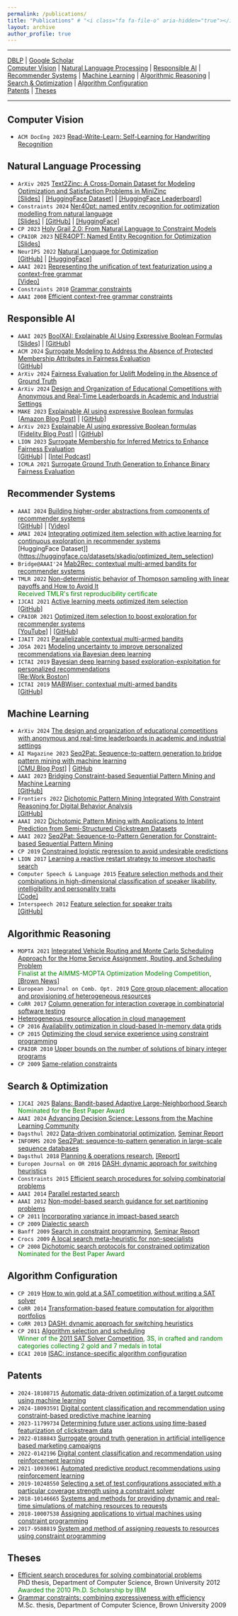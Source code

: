 ```yaml
---
permalink: /publications/
title: "Publications" # "<i class="fa fa-file-o" aria-hidden="true"></i> <i class="fa fa-file-text-o" aria-hidden="true"></i> <i class="fa fa-file-pdf-o" aria-hidden="true"></i> <i class="fa fa-file-text" aria-hidden="true"></i> <i class="fa fa-file" aria-hidden="true"></i> <i class="fa fa-files-o" aria-hidden="true"></i> 
layout: archive
author_profile: true
---
```


---

<a href="https://dblp.org/pid/35/5878.html"><i class="fa fa-link" aria-hidden="true"></i> DBLP</a>  \| [<a href="https://scholar.google.com/citations?user=tOgYtHkAAAAJ"><i class="fas fa-fw fa-graduation-cap"></i> Google Scholar</a>](https://scholar.google.com/citations?user=tOgYtHkAAAAJ&hl=en) <br>
[Computer Vision](https://skadio.github.io/publications/#computer-vision) \|
[Natural Language Processing](https://skadio.github.io/publications/#natural-language-processing) \|
[Responsible AI](https://skadio.github.io/publications/#responsible-ai) \|
[Recommender Systems](https://skadio.github.io/publications/#recommender-systems) \|
[Machine Learning](https://skadio.github.io/publications/#machine-learning) \|
[Algorithmic Reasoning](https://skadio.github.io/publications/#algorithmic-reasoning) \|
[Search & Optimization](https://skadio.github.io/publications/#search--optimization) \|
[Algorithm Configuration](https://skadio.github.io/publications/#algorithm-configuration) <br>
[Patents](https://skadio.github.io/publications/#patents) \|
[Theses](https://skadio.github.io/publications/#theses)

---
## Computer Vision
* `ACM DocEng 2023` [Read-Write-Learn: Self-Learning for Handwriting Recognition](https://dl.acm.org/doi/abs/10.1145/3573128.3609343)

## Natural Language Processing 
* `ArXiv 2025` [Text2Zinc: A Cross-Domain Dataset for Modeling Optimization and Satisfaction Problems in MiniZinc](https://arxiv.org/abs/2503.10642)<br>
[[Slides]](https://nbviewer.org/github/skadio/skadio.github.io/blob/master/files/2025_AAAI_Text2Zinc.pdf) | [[HuggingFace Dataset]](https://huggingface.co/datasets/skadio/text2zinc) | [[HuggingFace Leaderboard]](https://huggingface.co/spaces/skadio/text2zinc-leaderboard)
* `Constraints 2024` [Ner4Opt: named entity recognition for optimization modelling from natural language](https://link.springer.com/article/10.1007/s10601-024-09376-5)<br>
[[Slides]](https://nbviewer.org/github/skadio/skadio.github.io/blob/master/files/2025_ICS_Ner2Zinc.pdf) | [[GitHub]](https://github.com/skadio/ner4opt) | [[HuggingFace]](https://huggingface.co/spaces/skadio/Ner4Opt)
* `CP 2023` [Holy Grail 2.0: From Natural Language to Constraint Models](https://freuder.files.wordpress.com/2023/08/pthg23__submission2-tsouros.pdf)
* `CPAIOR 2023` [NER4OPT: Named Entity Recognition for Optimization](https://link.springer.com/chapter/10.1007/978-3-031-33271-5_20)<br>
[[Slides]](https://nbviewer.org/github/skadio/skadio.github.io/blob/master/files/Kadioglu_CPAIOR_2023.pdf)
* `NeurIPS 2022` [Natural Language for Optimization](https://nbviewer.org/github/skadio/ner4opt/blob/main/docs/%5BNeurIPS+2022%5D+Ner4Opt+Poster.pdf)<br>
[[GitHub]](https://github.com/skadio/ner4opt) | [[HuggingFace]](https://huggingface.co/spaces/skadio/Ner4Opt)
* `AAAI 2021` [Representing the unification of text featurization using a context-free grammar](https://ojs.aaai.org/index.php/AAAI/article/view/17814)<br>
[[Video]](https://slideslive.com/38951112/representing-the-unification-of-text-featurization-using-a-contextfree-grammar?ref=account-folder-75501-folders)
* `Constraints 2010` [Grammar constraints](https://link.springer.com/article/10.1007/s10601-009-9073-4)
* `AAAI 2008` [Efficient context-free grammar constraints](http://www.aaai.org/Papers/AAAI/2008/AAAI08-049.pdf)


## Responsible AI 
* `AAAI 2025` [BoolXAI: Explainable AI Using Expressive Boolean Formulas](https://ojs.aaai.org/index.php/AAAI/article/view/35157)<br>
[[Slides]](https://nbviewer.org/github/skadio/skadio.github.io/blob/master/files/2025_IAAI_BoolXAI.pdf) | [[GitHub]](https://github.com/fidelity/boolxai)
* `ACM 2024` [Surrogate Modeling to Address the Absence of Protected Membership Attributes in Fairness Evaluation](https://dl.acm.org/doi/pdf/10.1145/3700145)<br> [[GitHub]](https://github.com/fidelity/jurity?tab=readme-ov-file#quick-start-probabilistic-fairness-evaluation)
* `ArXiv 2024` [Fairness Evaluation for Uplift Modeling in the Absence of Ground Truth](https://arxiv.org/abs/2403.12069)
* `ArXiv 2024` [ Design and Organization of Educational Competitions with Anonymous and
Real-Time Leaderboards in Academic and Industrial Settings](https://arxiv.org/pdf/2402.07936)
* `MAKE 2023` [Explainable AI using expressive Boolean formulas](https://www.mdpi.com/2504-4990/5/4/86)<br>
[[Amazon Blog Post]](https://aws.amazon.com/blogs/quantum-computing/explainable-ai-using-expressive-boolean-formulas/) | [[GitHub]](https://github.com/fidelity/boolxai)
* `ArXiv 2023` [Explainable AI using expressive Boolean formulas](https://arxiv.org/abs/2306.03976)<br>
[[Fidelity Blog Post]](https://fcatalyst.com/blog/june2023/explainable-ai-using-expressive-boolean-formulas) | [[GitHub]](https://github.com/fidelity/boolxai)
* `LION 2023` [Surrogate Membership for Inferred Metrics to Enhance Fairness Evaluation](https://link.springer.com/chapter/10.1007/978-3-031-44505-7_29)<br>
[[GitHub]](https://github.com/fidelity/jurity?tab=readme-ov-file#quick-start-probabilistic-fairness-evaluation) | [[Intel Podcast]](https://www.intel.com/content/www/us/en/developer/articles/community/a-new-approach-for-evaluating-ai-model-fairness.html)
* `ICMLA 2021` [Surrogate Ground Truth Generation to Enhance Binary Fairness Evaluation](https://ieeexplore.ieee.org/abstract/document/9680169)

## Recommender Systems
* `AAAI 2024` [Building higher-order abstractions from components of recommender systems](https://ojs.aaai.org/index.php/AAAI/article/view/30341)<br>
 [[GitHub]](https://github.com/fidelity/mab2rec) | [[Video]](https://underline.io/lecture/91479-building-higher-order-abstractions-from-the-components-of-recommender-systems)
* `AMAI 2024` [Integrating optimized item selection with active learning for continuous exploration in recommender systems](https://link.springer.com/epdf/10.1007/s10472-024-09941-x?sharing_token=9XBJ6cdglsdji19gFwuqQve4RwlQNchNByi7wbcMAY4VwIBKydj3Ja9OBjALNpg8nuO300abjlrHmZQFBVUqar-uYhBML28cmbovFgiHRRvd7TM2QAA_Hwd5J3U2MmKx0ugXwF6yz2hW75_88JpLmXSDJSuyCEwqZqtOcB7BhJU=)<br>
[HuggingFace Dataset]](https://huggingface.co/datasets/skadio/optimized_item_selection)
* `Bridge@AAAI'24` [Mab2Rec: contextual multi-armed bandits for recommender systems](http://osullivan.ucc.ie/CPML2024/papers/06.pdf)
* `TMLR 2022` [Non-deterministic behavior of Thompson sampling with linear payoffs and How to Avoid It](https://openreview.net/pdf?id=sX9d3gfwtE)<br>
<span style="color:green"> Received TMLR's first reproducibility certificate</span>
* `IJCAI 2021` [Active learning meets optimized item selection](https://arxiv.org/abs/2112.03105)<br>
[[GitHub]](https://github.com/fidelity/selective?tab=readme-ov-file#text-based-selection)
* `CPAIOR 2021` [Optimized item selection to boost exploration for recommender systems](https://link.springer.com/chapter/10.1007/978-3-030-78230-6_27)<br>
[[YouTube]](https://www.youtube.com/watch?v=akMsTAh9ed8&t=1s) | [[GitHub]](https://github.com/fidelity/selective)
* `IJAIT 2021` [Parallelizable contextual multi-armed bandits](https://www.worldscientific.com/doi/10.1142/S0218213021500214)
* `JDSA 2021` [Modeling  uncertainty  to improve personalized recommendations via Bayesian deep learning](https://link.springer.com/article/10.1007/s41060-020-00241-1)
* `ICTAI 2019` [Bayesian deep learning based exploration-exploitation for personalized recommendations](https://ieeexplore.ieee.org/document/8995445)<br>
[[Re:Work Boston]](https://www.re-work.co/events/deep-learning-summit-boston-2019/speakers/xin-wang)
* `ICTAI 2019` [MABWiser: contextual multi-armed bandits](https://ieeexplore.ieee.org/document/8995418)<br>
[[GitHub]](https://github.com/fidelity/mabwiser)


## Machine Learning 
* `ArXiv 2024` [The design and organization of educational competitions with anonymous and real-time leaderboards in academic and industrial settings](https://arxiv.org/abs/2402.07936)
* `AI Magazine 2023` [Seq2Pat: Sequence-to-pattern generation to bridge pattern mining with machine learning](https://onlinelibrary.wiley.com/doi/epdf/10.1002/aaai.12081)<br>
[[CMU Blog Post]](https://www.cmu.edu/tepper/news/stories/2023/may/fidelity-ai.html) | [GitHub](https://github.com/fidelity/seq2pat)
* `AAAI 2023` [Bridging Constraint-based Sequential Pattern Mining and Machine Learning](http://osullivan.ucc.ie/CPML2023/submissions/09.pdf)<br>
[[GitHub]](https://github.com/fidelity/seq2pat)
* `Frontiers 2022` [Dichotomic Pattern Mining Integrated With Constraint Reasoning for Digital Behavior Analysis](https://www.frontiersin.org/articles/10.3389/frai.2022.868085/full?&utm_source=Email_to_authors_&utm_medium=Email&utm_content=T1_11.5e1_author&utm_campaign=Email_publication&field=&journalName=Frontiers_in_Artificial_Intelligence&id=868085)<br>
[[GitHub]](https://github.com/fidelity/seq2pat?tab=readme-ov-file#dichotomic-pattern-mining)
* `AAAI 2022` [Dichotomic Pattern Mining with Applications to Intent Prediction from Semi-Structured Clickstream Datasets](https://arxiv.org/abs/2201.09178)
* `AAAI 2022` [Seq2Pat: Sequence-to-Pattern Generation for Constraint-based Sequential Pattern Mining](https://ojs.aaai.org/index.php/AAAI/article/view/21542)
* `CP 2019` [Constrained logistic regression to avoid undesirable predictions](https://cp2019.a4cp.org/accepted_abstracts.html)
* `LION 2017` [Learning a reactive restart strategy to improve stochastic search](https://link.springer.com/chapter/10.1007/978-3-319-69404-7_8)
* `Computer Speech & Language 2015` [Feature selection methods and their combinations in high-dimensional classification of speaker likability, intelligibility and personality traits](https://www.sciencedirect.com/science/article/abs/pii/S0885230813001113)<br>
  [[Code]](http://research.spa.aalto.fi/robustness/featureselection/)
* `Interspeech 2012` [Feature selection for speaker traits](http://users.tkk.fi/~jpohjala/publications/is12stc.pdf)<br>
[[GitHub]](https://github.com/skadio/featureSelection)

## Algorithmic Reasoning
* `MOPTA 2021` [Integrated Vehicle Routing and Monte Carlo Scheduling Approach for the Home Service Assignment, Routing, and Scheduling Problem](https://arxiv.org/abs/2106.16176) <br>
<span style="color:green">Finalist at the AIMMS-MOPTA Optimization Modeling Competition</span>, [[Brown News]](http://cs.brown.edu/news/2021/08/11/brown-cs-team-takes-third-place-thirteenth-modeling-and-optimization-competition/)
* `European Journal on Comb. Opt. 2019` [Core group placement: allocation and provisioning of heterogeneous resources](https://link.springer.com/article/10.1007/s13675-018-0095-9)
* `CoRR 2017` [Column generation for interaction coverage in combinatorial software testing](https://arxiv.org/abs/1712.07081)
* [Heterogeneous resource allocation in cloud management](http://ieeexplore.ieee.org/document/7778589/)
*  `CP 2016` [Availability optimization in cloud-based In-memory data grids](http://link.springer.com/chapter/10.1007%2F978-3-319-44953-1_42)
* `CP 2015` [Optimizing the cloud service experience using constraint programming](http://link.springer.com/chapter/10.1007%2F978-3-319-23219-5_43)
* `CPAIOR 2010` [Upper bounds on the number of solutions of binary integer programs](https://link.springer.com/chapter/10.1007/978-3-642-13520-0_24)
* `CP 2009` [Same-relation constraints](https://link.springer.com/chapter/10.1007%2F978-3-642-04244-7_38)

## Search & Optimization
* `IJCAI 2025` [Balans: Bandit-based Adaptive Large-Neighborhood Search]()<br>
<span style="color:green">Nominated for the Best Paper Award</span>
* `AAAI 2024` [Advancing Decision Science: Lessons from the Machine Learning Community](https://osullivan.ucc.ie/CPML2025/papers/kadioglu.pdf)
* `Dagsthul 2022` [Data-driven combinatorial optimization]([https://drops.dagstuhl.de/opus/volltexte/2018/9289/pdf/dagrep_v008_i002_p026_18071.pdf](https://www.dagstuhl.de/en/seminars/seminar-calendar/seminar-details/22431)), [Seminar Report](https://drops.dagstuhl.de/opus/volltexte/2023/17825/pdf/dagrep_v012_i010_p166_22431.pdf)
* `INFORMS 2020` [Seq2Pat: sequence-to-pattern generation in large-scale sequence databases](http://meetings2.informs.org/wordpress/annual2020/)
* `Dagsthul 2018` [Planning & operations research](https://drops.dagstuhl.de/opus/volltexte/2018/9289/pdf/dagrep_v008_i002_p026_18071.pdf), [[Report]](https://www.dagstuhl.de/en/program/calendar/motivationstext/?semnr=18071)
* `Europen Journal on OR 2016` [DASH: dynamic approach for switching heuristics](https://www.sciencedirect.com/science/article/abs/pii/S0377221715007559)
* `Constraints 2015` [Efficient search procedures for solving combinatorial problems](http://link.springer.com/article/10.1007%2Fs10601-015-9211-0)
* `AAAI 2014` [Parallel restarted search](https://ojs.aaai.org/index.php/AAAI/article/view/8848)
* `AAAI 2012` [Non-model-based search guidance for set partitioning problems](https://ojs.aaai.org/index.php/AAAI/article/view/8141)
* `CP 2011` [Incorporating variance in impact-based search](https://link.springer.com/chapter/10.1007/978-3-642-23786-7_36)
* `CP 2009` [Dialectic search](https://link.springer.com/chapter/10.1007/978-3-642-04244-7_39)
* `Banff 2009` [Search in constraint programming](https://www.birs.ca/events/2009/5-day-workshops/09w5125), 
[Seminar Report](https://www.birs.ca/workshops/2009/09w5125/report09w5125.pdf)
* `Crocs 2009` [A local search meta-heuristic for non-specialists](http://www.computational-sustainability.org/crocs09/papers/kadioglu-crocs09.pdf)
* `CP 2008` [Dichotomic search protocols for constrained optimization](https://link.springer.com/chapter/10.1007%2F978-3-540-85958-1_17)<br>
<span style="color:green">Nominated for the Best Paper Award</span>

## Algorithm Configuration
* `CP 2019` [How to win gold at a SAT competition without writing a SAT solver](https://freuder.files.wordpress.com/2019/09/2011-freuder-algorithm-selection-and-scheduling.pdf)
* `CoRR 2014` [Transformation-based feature computation for algorithm portfolios](http://arxiv.org/abs/1401.2474)
* `CoRR 2013` [DASH: dynamic approach for switching heuristics](http://arxiv.org/abs/1307.4689)
* `CP 2011` [Algorithm selection and scheduling](https://link.springer.com/chapter/10.1007/978-3-642-23786-7_35)<br>
<span style="color:green">Winner of the [2011 SAT Solver Competition](http://www.satcompetition.org/2011/), 3S, in crafted and random categories collecting 2 gold and 7 medals in total</span>
* `ECAI 2010` [ISAC: instance-specific algorithm configuration](https://dl.acm.org/doi/10.5555/1860967.1861114)

## Patents
* `2024-18108715` [Automatic data-driven optimization of a target outcome using machine learning](https://scholar.google.com/citations?view_op=view_citation&hl=en&user=tOgYtHkAAAAJ&pagesize=80&sortby=pubdate&citation_for_view=tOgYtHkAAAAJ:PVgj2kMGcgYC)
* `2024-18093591` [Digital content classification and recommendation using constraint-based predictive machine learning](https://scholar.google.com/citations?view_op=view_citation&hl=en&user=tOgYtHkAAAAJ&pagesize=80&sortby=pubdate&citation_for_view=tOgYtHkAAAAJ:NyGDZy8z5eUC)
* `2023-11799734` [Determining future user actions using time-based featurization of clickstream data](https://www.freepatentsonline.com/11799734.html)
* `2022-0188843` [Surrogate ground truth generation in artificial intelligence based marketing campaigns](https://scholar.google.com/citations?view_op=view_citation&hl=en&user=tOgYtHkAAAAJ&cstart=20&pagesize=80&citation_for_view=tOgYtHkAAAAJ:nZcligLrVowC)
* `2022-0142196` [Digital content classification and recommendation using reinforcement learning](https://scholar.google.com/citations?view_op=view_citation&hl=en&user=tOgYtHkAAAAJ&cstart=20&pagesize=80&citation_for_view=tOgYtHkAAAAJ:ODE9OILHJdcC)
* `2021-10936961` [Automated predictive product recommendations using reinforcement learning](https://scholar.google.com/citations?view_op=view_citation&hl=en&user=tOgYtHkAAAAJ&cstart=20&pagesize=80&citation_for_view=tOgYtHkAAAAJ:yFnVuubrUp4C)
* `2019-10248550` [Selecting a set of test configurations associated with a particular coverage strength using a constraint solver](https://scholar.google.com/citations?view_op=view_citation&hl=en&user=tOgYtHkAAAAJ&sortby=pubdate&authuser=1&citation_for_view=tOgYtHkAAAAJ:ZzlSgRqYykMC)
* `2018-10146665` [Systems and methods for providing dynamic and real-time simulations of matching resources to requests](https://scholar.google.com/citations?view_op=view_citation&hl=en&user=tOgYtHkAAAAJ&cstart=20&pagesize=80&sortby=pubdate&authuser=1&citation_for_view=tOgYtHkAAAAJ:Aul-kAQHnToC)
* `2018-10007538` [Assigning applications to virtual machines using constraint programming](https://scholar.google.com/citations?view_op=view_citation&hl=en&user=tOgYtHkAAAAJ&citation_for_view=tOgYtHkAAAAJ:cWzG1nlazyYC)
* `2017-9588819` [System and method of assigning requests to resources using constraint programming](https://scholar.google.com/citations?view_op=view_citation&hl=en&user=tOgYtHkAAAAJ&citation_for_view=tOgYtHkAAAAJ:WJVC3Jt7v1AC)

[comment]: # (http://patft.uspto.gov/netacgi/nph-Parser?Sect1=PTO2&Sect2=HITOFF&u=%2Fnetahtml%2FPTO%2Fsearch-adv.htm&r=1&p=1&f=G&l=50&d=PTXT&S1=10007538.PN.&OS=PN/10007538&RS=PN/10007538)

[comment]: # (http://patft.uspto.gov/netacgi/nph-Parser?Sect1=PTO2&Sect2=HITOFF&p=1&u=%2Fnetahtml%2FPTO%2Fsearch-bool.html&r=25&f=G&l=50&co1=AND&d=PTXT&s1=kadioglu&OS=kadioglu&RS=kadioglu)

[comment]: # (http://patft.uspto.gov/netacgi/nph-Parser?Sect1=PTO2&Sect2=HITOFF&p=1&u=%2Fnetahtml%2FPTO%2Fsearch-bool.html&r=1&f=G&l=50&co1=AND&d=PTXT&s1=kadioglu&OS=kadioglu&RS=kadioglu)

## Theses

* [Efficient search procedures for solving combinatorial problems](http://www.cs.brown.edu/research/pubs/theses/phd/2012/kadioglu.pdf)<br>
PhD thesis, Department of Computer Science, Brown University 2012<br>
<span style="color:green">Awarded the 2010 Ph.D. Scholarship by IBM</span>
* [Grammar constraints: combining expressiveness with efficiency](http://www.cs.brown.edu/research/pubs/theses/masters/2009/kadioglu.pdf)<br>
M.Sc. thesis, Department of Computer Science, Brown University 2009

